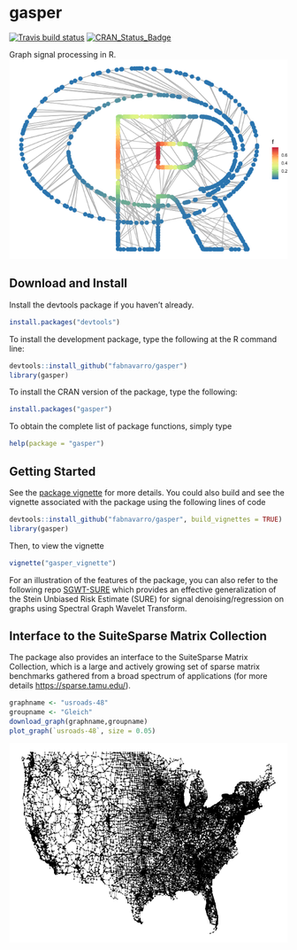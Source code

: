 gasper
======

[![Travis build
status](https://travis-ci.org/fabnavarro/gasper.svg?branch=master)](https://travis-ci.org/fabnavarro/gasper)
[![CRAN\_Status\_Badge](http://www.r-pkg.org/badges/version/gasper)](http://cran.r-project.org/package=gasper)

Graph signal processing in R.
![](README_files/figure-markdown_github/unnamed-chunk-1-1.png)

Download and Install
--------------------

Install the devtools package if you haven’t already.

``` r
install.packages("devtools")
```

To install the development package, type the following at the R command
line:

``` r
devtools::install_github("fabnavarro/gasper")
library(gasper)
```

To install the CRAN version of the package, type the following:

``` r
install.packages("gasper")
```

To obtain the complete list of package functions, simply type

``` r
help(package = "gasper")
```

Getting Started
---------------

See the [package
vignette](https://fnavarro.perso.math.cnrs.fr/rpackage/gasper_vignette.pdf)
for more details. You could also build and see the vignette associated
with the package using the following lines of code

``` r
devtools::install_github("fabnavarro/gasper", build_vignettes = TRUE)
library(gasper)
```

Then, to view the vignette

``` r
vignette("gasper_vignette")
```

For an illustration of the features of the package, you can also refer
to the following repo
[SGWT-SURE](https://github.com/fabnavarro/SGWT-SURE) which provides an
effective generalization of the Stein Unbiased Risk Estimate (SURE) for
signal denoising/regression on graphs using Spectral Graph Wavelet
Transform.

Interface to the SuiteSparse Matrix Collection
----------------------------------------------

The package also provides an interface to the SuiteSparse Matrix
Collection, which is a large and actively growing set of sparse matrix
benchmarks gathered from a broad spectrum of applications (for more
details
<a href="https://sparse.tamu.edu/" class="uri">https://sparse.tamu.edu/</a>).

``` r
graphname <- "usroads-48"
groupname <- "Gleich"
download_graph(graphname,groupname)
plot_graph(`usroads-48`, size = 0.05)
```

![](README_files/figure-markdown_github/unnamed-chunk-8-1.png)
